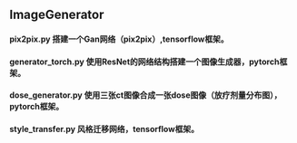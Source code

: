 ## ImageGenerator
#### pix2pix.py 搭建一个Gan网络（pix2pix）,tensorflow框架。
#### generator_torch.py 使用ResNet的网络结构搭建一个图像生成器，pytorch框架。
#### dose_generator.py 使用三张ct图像合成一张dose图像（放疗剂量分布图），pytorch框架。
#### style_transfer.py 风格迁移网络，tensorflow框架。
